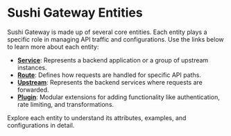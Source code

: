 # Sushi Gateway Entities

Sushi Gateway is made up of several core entities. Each entity plays a specific role in managing API traffic and configurations. Use the links below to learn more about each entity:

- **[Service](../entities/service.md)**: Represents a backend application or a group of upstream instances.
- **[Route](../entities/route.md)**: Defines how requests are handled for specific API paths.
- **[Upstream](../entities/upstream.md)**: Represents the backend services where requests are forwarded.
- **[Plugin](../entities/plugin.md)**: Modular extensions for adding functionality like authentication, rate limiting, and transformations.

Explore each entity to understand its attributes, examples, and configurations in detail.
